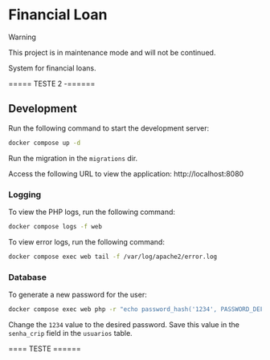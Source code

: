 # Financial Loan

> [!WARNING]
> This project is in maintenance mode and will not be continued.

System for financial loans.

===== TESTE 2 -======

## Development

Run the following command to start the development server:

```bash
docker compose up -d
```

Run the migration in the `migrations` dir.

Access the following URL to view the application: http://localhost:8080

### Logging

To view the PHP logs, run the following command:

```bash
docker compose logs -f web
```

To view error logs, run the following command:

```bash
docker compose exec web tail -f /var/log/apache2/error.log
```

### Database

To generate a new password for the user:

```bash
docker compose exec web php -r "echo password_hash('1234', PASSWORD_DEFAULT) . PHP_EOL;"
```

Change the `1234` value to the desired password. Save this value in the `senha_crip` field in the `usuarios` table.

==== TESTE ======
